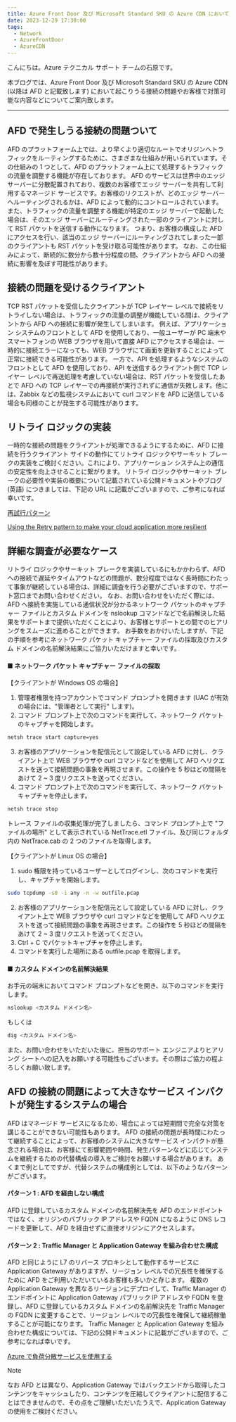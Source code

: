 ```yaml
---
title: Azure Front Door 及び Microsoft Standard SKU の Azure CDN において発生する接続の問題
date: 2023-12-29 17:30:00 
tags:
  - Network
  - AzureFrontDoor
  - AzureCDN
---
```


こんにちは。Azure テクニカル サポート チームの石原です。

本ブログでは、Azure Front Door 及び Microsoft Standard SKU の Azure CDN (以降は AFD と記載致します) において起こりうる接続の問題やお客様で対策可能な内容などについてご案内致します。

<!-- more -->

---

## AFD で発生しうる接続の問題ついて
AFD のプラットフォーム上では、より早くより適切なルートでオリジンへトラフィックをルーティングするために、さまざまな仕組みが用いられています。その仕組みの 1 つとして、AFD のプラットフォーム上にて処理するトラフィックの流量を調整する機能が存在しております。 
AFD のサービスは世界中のエッジ サーバーに分散配置されており、複数のお客様でエッジ サーバーを共有して利用するマネージド サービスです。お客様のリクエストが、どのエッジ サーバーへルーティングされるかは、AFD によって動的にコントロールされています。
また、トラフィックの流量を調整する機能が特定のエッジ サーバーで起動した場合は、そのエッジ サーバーにルーティングされた一部のクライアントに対して RST パケットを送信する動作になります。
つまり、お客様の構成した AFD にアクセスを行い、該当のエッジ サーバーにルーティングされてしまった一部のクライアントも RST パケットを受け取る可能性があります。
なお、この仕組みによって、断続的に数分から数十分程度の間、クライアントから AFD への接続に影響を及ぼす可能性があります。



## 接続の問題を受けるクライアント
TCP RST パケットを受信したクライアントが TCP レイヤー レベルで接続をリトライしない場合は、トラフィックの流量の調整が機能している間は、クライアントから AFD への接続に影響が発生してしまいます。
例えば、アプリケーション システムのフロントとして AFD を使用しており、一般ユーザーが PC 端末やスマートフォンの WEB ブラウザを用いて直接 AFD にアクセスする場合は、一時的に接続エラーになっても、WEB ブラウザにて画面を更新することによって正常に接続できる可能性があります。
一方で、API を処理するようなシステムのフロントとして AFD を使用しており、API を送信するクライアント側で TCP レイヤー レベルで再送処理を考慮していない場合は、RST パケットを受信したあとで AFD への TCP レイヤーでの再接続が実行されずに通信が失敗します。他には、Zabbix などの監視システムにおいて curl コマンドを AFD に送信している場合も同様のことが発生する可能性があります。



## リトライ ロジックの実装
一時的な接続の問題をクライアントが処理できるようにするために、AFD に接続を行うクライアント サイドの動作にてリトライ ロジックやサーキット ブレークの実装をご検討ください。これにより、アプリケーション システム上の通信の安定性を向上させることに繋がります。
リトライ ロジックやサーキット ブレークの必要性や実装の概要について記載されている公開ドキュメントやブログ (英語) につきましては、下記の URL に記載がございますので、ご参考になれば幸いです。

[再試行パターン](https://learn.microsoft.com/ja-jp/azure/architecture/patterns/retry)

[Using the Retry pattern to make your cloud application more resilient](https://azure.microsoft.com/en-us/blog/using-the-retry-pattern-to-make-your-cloud-application-more-resilient/)



## 詳細な調査が必要なケース
リトライ ロジックやサーキット ブレークを実装しているにもかかわらず、AFD への接続で遅延やタイムアウトなどの問題が、数分程度ではなく長時間にわたって事象が継続している場合は、詳細に調査を行う必要がございますので、サポート窓口までお問い合わせください。
なお、お問い合わせをいただく際には、AFD へ接続を実施している通信状況が分かるネットワーク パケットのキャプチャー ファイルとカスタム ドメインを nslookup コマンドなどで名前解決した結果をサポートまで提供いただくことにより、お客様とサポートとの間でのヒアリングをスムーズに進めることができます。
お手数をおかけいたしますが、下記の手順を参考にネットワーク パケット キャプチャー ファイルの採取及びカスタム ドメインの名前解決結果にご協力いただけますと幸いです。


#### ■ ネットワーク パケット キャプチャー ファイルの採取
【クライアントが Windows OS の場合】
1. 管理者権限を持つアカウントでコマンド プロンプトを開きます (UAC が有効の場合には、"管理者として実行" します)。
2. コマンド プロンプト上で次のコマンドを実行して、ネットワーク パケットのキャプチャを開始します。
```Bash
netsh trace start capture=yes
```
3. お客様のアプリケーションを配信元として設定している AFD に対し、クライアント上で WEB ブラウザや curl コマンドなどを使用して AFD へリクエストを送って接続問題の事象を再現させます。この操作を 5 秒ほどの間隔をあけて 2 ~ 3 度リクエストを送ってください。
4. コマンド プロンプト上で次のコマンドを実行して、ネットワーク パケット キャプチャを停止します。
```Bash
netsh trace stop
```
トレース ファイルの収集処理が完了しましたら、コマンド プロンプト上で "ファイルの場所" として表示されている NetTrace.etl ファイル、及び同じフォルダ内の NetTrace.cab の 2 つのファイルを取得します。


【クライアントが Linux OS の場合】
1. sudo 権限を持っているユーザーとしてログインし、次のコマンドを実行し、キャプチャを開始します。
```Bash
sudo tcpdump -s0 -i any -n -w outfile.pcap
```
2. お客様のアプリケーションを配信元として設定している AFD に対し、クライアント上で WEB ブラウザや curl コマンドなどを使用して AFD へリクエストを送って接続問題の事象を再現させます。この操作を 5 秒ほどの間隔をあけて 2 ~ 3 度リクエストを送ってください。
3. Ctrl + C でパケットキャプチャを停止します。
4. コマンドを実行した場所にある outfile.pcap を取得します。


#### ■ カスタム ドメインの名前解決結果
お手元の端末においてコマンド プロンプトなどを開き、以下のコマンドを実行します。
```Bash
nslookup <カスタム ドメイン名>
```
もしくは
```Bash
dig <カスタム ドメイン名>
```

また、お問い合わせをいただいた後に、担当のサポート エンジニアよりヒアリング シートへの記入をお願いする可能性もございます。その際はご協力の程よろしくお願い致します。



## AFD の接続の問題によって大きなサービス インパクトが発生するシステムの場合
AFD はマネージド サービスになるため、場合によっては短期間で完全な対策を講じることができない可能性もあります。
AFD の接続の問題が長時間にわたって継続することによって、お客様のシステムに大きなサービス インパクトが懸念される場合は、お客様にて影響範囲や時間、発生パターンなどに応じてシステムを継続するための代替構成の導入をご検討をお願いする場合があります。
あくまで例としてですが、代替システムの構成例としては、以下のようなパターンがございます。

#### パターン 1 : AFD を経由しない構成
AFD に登録しているカスタム ドメインの名前解決先を AFD のエンドポイントではなく、オリジンのパブリック IP アドレスや FQDN になるように DNS レコードを更新して、AFD を経由せずに直接オリジンにアクセスします。

#### パターン 2 : Traffic Manager と Application Gateway を組み合わせた構成
AFD と同じように L7 のリバース プロキシとして動作するサービスに Application Gateway がありますが、リージョン レベルでの冗長性を確保するために AFD をご利用いただいているお客様も多いかと存じます。
複数の Application Gateway を異なるリージョンにデプロイして、Traffic Manager のエンドポイントに Application Gateway パブリック IP アドレスや FQDN を登録し、AFD に登録しているカスタム ドメインの名前解決先を Traffic Manager の FQDN に変更することで、リージョン レベルでの冗長性を確保して継続稼働することが可能になります。
Traffic Manager と Application Gateway を組み合わせた構成については、下記の公開ドキュメントに記載がございますので、ご参考になれば幸いです。

[Azure で負荷分散サービスを使用する](https://learn.microsoft.com/ja-jp/azure/traffic-manager/traffic-manager-load-balancing-azure)

> [!NOTE]
> なお AFD とは異なり、Application Gateway ではバックエンドから取得したコンテンツをキャッシュしたり、コンテンツを圧縮してクライアントに配信することはできませんので、その点をご理解いただいたうえで、Application Gateway の使用をご検討ください。
>
